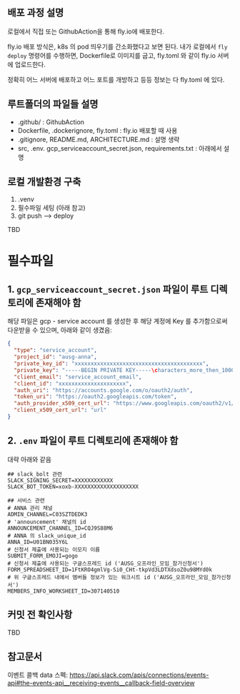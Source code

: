 ## 배포 과정 설명

로컬에서 직접 또는 GithubAction을 통해 fly.io에 배포한다. 

fly.io 배포 방식은, k8s 의 pod 띄우기를 간소화했다고 보면 된다. 내가 로컬에서 `fly deploy` 명령어를 수행하면, Dockerfile로 이미지를 굽고, fly.toml 와 같이 fly.io 서버에 업로드한다. 

정확히 어느 서버에 배포하고 어느 포트를 개방하고 등등 정보는 다 fly.toml 에 있다.  

## 루트폴더의 파일들 설명

- .github/ : GithubAction
- Dockerfile, .dockerignore, fly.toml : fly.io 배포할 때 사용
- .gitignore, README.md, ARCHITECTURE.md : 설명 생략
- src, .env. gcp_serviceaccount_secret.json, requirements.txt : 아래에서 설명

## 로컬 개발환경 구축
 
1. .venv
2. 필수파일 세팅 (아래 참고)
3. git push --> deploy

TBD


# 필수파일

## 1. `gcp_serviceaccount_secret.json` 파일이 루트 디렉토리에 존재해야 함

해당 파일은 gcp - service account 를 생성한 후 해당 계정에 Key 를 추가함으로써 다운받을 수 있으며, 아래와 같이 생겼음:

```json
{
  "type": "service_account",
  "project_id": "ausg-anna",
  "private_key_id": "xxxxxxxxxxxxxxxxxxxxxxxxxxxxxxxxxxxxxxxx",
  "private_key": "-----BEGIN PRIVATE KEY-----\characters_more_then_1000\n-----END PRIVATE KEY-----\n",
  "client_email": "service_account_email",
  "client_id": "xxxxxxxxxxxxxxxxxxxxx",
  "auth_uri": "https://accounts.google.com/o/oauth2/auth",
  "token_uri": "https://oauth2.googleapis.com/token",
  "auth_provider_x509_cert_url": "https://www.googleapis.com/oauth2/v1/certs",
  "client_x509_cert_url": "url"
}
```

## 2. `.env` 파일이 루트 디렉토리에 존재해야 함

대략 아래와 같음

```text
## slack_bolt 관련
SLACK_SIGNING_SECRET=XXXXXXXXXXXX
SLACK_BOT_TOKEN=xoxb-XXXXXXXXXXXXXXXXXXXX

## 서비스 관련
# ANNA 관리 채널
ADMIN_CHANNEL=C03SZTDEDK3
# 'announcement' 채널의 id
ANNOUNCEMENT_CHANNEL_ID=CQJ9S88M6
# ANNA 의 slack_unique_id
ANNA_ID=U01BN035Y6L
# 신청서 제출에 사용되는 이모지 이름
SUBMIT_FORM_EMOJI=gogo
# 신청서 제출에 사용되는 구글스프레드 id ('AUSG_오프라인_모임_참가신청서')
FORM_SPREADSHEET_ID=1FtKRO4gmlVg-Si0_CHt-tkpVd3LDTXdsoZ0u98MYd0k
# 위 구글스프레드 내에서 멤버들 정보가 있는 워크시트 id ('AUSG_오프라인_모임_참가신청서')
MEMBERS_INFO_WORKSHEET_ID=307140510
```

## 커밋 전 확인사항

TBD

## 참고문서

이벤트 콜백 data 스펙: https://api.slack.com/apis/connections/events-api#the-events-api__receiving-events__callback-field-overview